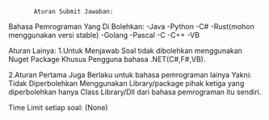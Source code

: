            Aturan Submit Jawaban:

Bahasa Pemrograman Yang Di Bolehkan:
-Java
-Python
-C#
-Rust(mohon menggunakan versi stable)
-Golang
-Pascal
-C
-C++
-VB

Aturan Lainya:
1.Untuk Menjawab Soal tidak dibolehkan menggunakan Nuget Package
Khusus Pengguna bahasa .NET(C#,F#,VB).

2.Aturan Pertama Juga Berlaku untuk bahasa pemrograman lainya Yakni:
Tidak Diperbolehkan Menggunakan Library/package pihak ketiga yang diperbolehkan
hanya Class Library/Dll dari bahasa pemrograman itu sendiri.

Time Limit setiap soal:
(None)

